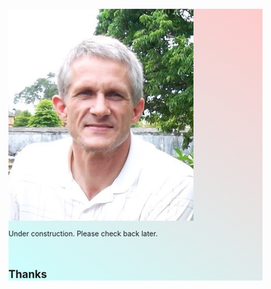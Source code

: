 <style>
  div {
background: linear-gradient(35deg, #CCFFFF, #FFCCCC);
  }
</style>

<div>

![Daniel Magnus Bleed](me_in_hue.jpg)

<p>Under construction. Please check back later.</p> 
</br>

<h2>Thanks</h2>
</div>
